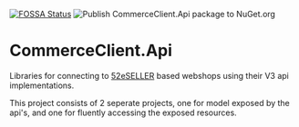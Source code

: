 [![FOSSA Status](https://app.fossa.com/api/projects/git%2Bgithub.com%2Fflemmingrothmann%2FCommerceClient.Api.svg?type=shield)](https://app.fossa.com/projects/git%2Bgithub.com%2Fflemmingrothmann%2FCommerceClient.Api?ref=badge_shield)
![Publish CommerceClient.Api package to NuGet.org](https://github.com/flemmingrothmann/CommerceClient.Api/workflows/Publish%20CommerceClient.Api%20package%20to%20NuGet.org/badge.svg)

# CommerceClient.Api

Libraries for connecting to <a target="new" href="https://www.fiftytwo.com/da/ecommerce">52eSELLER</a> based webshops using their V3 api implementations.

This project consists of 2 seperate projects, one for model exposed by the api's, and one for fluently accessing the exposed resources.

